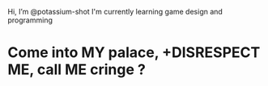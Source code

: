 Hi, I’m @potassium-shot
I'm currently learning game design and programming

# Come into MY palace, +DISRESPECT ME, call ME cringe ?

<!---
Kalkatral/Kalkatral is a ✨ special ✨ repository because its `README.md` (this file) appears on your GitHub profile.
You can click the Preview link to take a look at your changes.
--->
